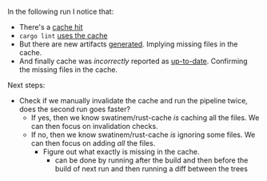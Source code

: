 In the following run I notice that:
- There's a [cache hit](https://github.com/dolr-ai/hot-or-not-web-leptos-ssr/actions/runs/14776334227/job/41485742220#step:9:101)
- `cargo lint` [uses the cache](https://github.com/dolr-ai/hot-or-not-web-leptos-ssr/actions/runs/14776334227/job/41485742220#step:17:29)
- But there are new artifacts [generated](https://github.com/dolr-ai/hot-or-not-web-leptos-ssr/actions/runs/14776334227/job/41485742220#step:18:200). Implying missing files in the cache.
- And finally cache was _incorrectly_ reported as [up-to-date](https://github.com/dolr-ai/hot-or-not-web-leptos-ssr/actions/runs/14776334227/job/41485742220#step:41:13). Confirming the missing files in the cache.

Next steps:
- Check if we manually invalidate the cache and run the pipeline twice, does the second run goes faster?
  - If yes, then we know swatinem/rust-cache _is_ caching all the files. We can then focus on invalidation checks.
  - If no, then we know swatinem/rust-cache _is_ ignoring some files. We can then focus on adding _all_ the files.
    - Figure out what exactly is missing in the cache.
      - can be done by running after the build and then before the build of next run and then running a diff between the trees
